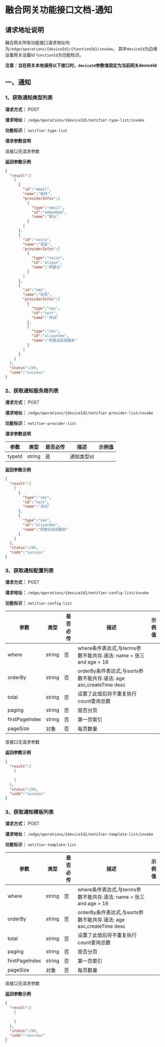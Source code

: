 # 融合网关功能接口文档-通知

## 请求地址说明
融合网关所有功能接口请求地址均为`/edge/operations/{deviceId}/{functionId}/invoke`。
其中`deviceId`为边缘设备网关设备Id `functionId`为功能标识。

**注意：当在网关本地调用以下接口时，`deviceId`参数值固定为当前网关deviceId**

## 一、通知

### 1、获取通知类型列表

**请求方式：** POST

**请求地址：** `/edge/operations/{deviceId}/notifier-type-list/invoke`

**功能标识：** `notifier-type-list`

**请求参数说明**

该接口无请求参数

**返回参数示例**

```json
{
  "result":[
    [
      {
        "id":"email",
        "name":"邮件",
        "providerInfos":[
          {
            "type":"email",
            "id":"embedded",
            "name":"默认"
          }
        ]
      },
      {
        "id":"voice",
        "name":"语音",
        "providerInfos":[
          {
            "type":"voice",
            "id":"aliyun",
            "name":"阿里云"
          }
        ]
      },
      {
        "id":"sms",
        "name":"短信",
        "providerInfos":[
          {
            "type":"sms",
            "id":"test",
            "name":"测试"
          },
          {
            "type":"sms",
            "id":"aliyunSms",
            "name":"阿里云短信服务"
          }
        ]
      }
    ]
  ],
  "status":200,
  "code":"success"
}
```

### 2、获取通知服务商列表

**请求方式：** POST

**请求地址：** `/edge/operations/{deviceId}/notifier-provider-list/invoke`

**功能标识：** `notifier-provider-list`

**请求参数说明**

| 参数 |类型|是否必传| 描述|示例值|
| ------- | ------- | ------- | ------- | ------- | 
|  typeId      |  string     |   是     |  通知类型Id    | |


**返回参数示例**

```json
{
  "result":[
    [
      {
        "type":"sms",
        "id":"test",
        "name":"测试"
      },
      {
        "type":"sms",
        "id":"aliyunSms",
        "name":"阿里云短信服务"
      }
    ]
  ],
  "status":200,
  "code":"success"
}
```

### 3、获取通知配置列表

**请求方式：** POST

**请求地址：** `/edge/operations/{deviceId}/notifier-config-list/invoke`

**功能标识：** `notifier-config-list`


| 参数 |类型|是否必传| 描述|示例值|
| ------- | ------- | ------- | ------- | ------- | 
|  where      |  string     |   否     |  where条件表达式,与terms参数不能共存.语法: name = 张三 and age > 16    | |
|  orderBy      |  string     |   否     |  orderBy条件表达式,与sorts参数不能共存.语法: age asc,createTime desc    | |
|  total      |  string     |   否     |  设置了此值后将不重复执行count查询总数    | |
|  paging      |  string     |   否     |  是否分页    | |
|  firstPageIndex      |  string     |   否     |  第一页索引    | |
|  pageSize      |  对象     |   否     |  每页数量    | |


该接口无请求参数

**返回参数示例**

```json
{
  "result":[
    [
    
    ]
  ],
  "status":200,
  "code":"success"
}
```

### 3、获取通知模板列表

**请求方式：** POST

**请求地址：** `/edge/operations/{deviceId}/notifier-template-list/invoke`

**功能标识：** `notifier-template-list`


| 参数 |类型|是否必传| 描述|示例值|
| ------- | ------- | ------- | ------- | ------- | 
|  where      |  string     |   否     |  where条件表达式,与terms参数不能共存.语法: name = 张三 and age > 16    | |
|  orderBy      |  string     |   否     |  orderBy条件表达式,与sorts参数不能共存.语法: age asc,createTime desc    | |
|  total      |  string     |   否     |  设置了此值后将不重复执行count查询总数    | |
|  paging      |  string     |   否     |  是否分页    | |
|  firstPageIndex      |  string     |   否     |  第一页索引    | |
|  pageSize      |  对象     |   否     |  每页数量    | |


该接口无请求参数

**返回参数示例**

```json
{
  "result":[
    [
    
    ]
  ],
  "status":200,
  "code":"success"
}
```